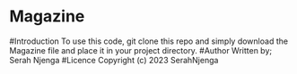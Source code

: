 # Magazine
#Introduction 
To use this code, git clone this repo and simply download the Magazine file and place it in your project directory.
#Author 
Written by; Serah Njenga
#Licence
Copyright (c) 2023 SerahNjenga
